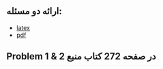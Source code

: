 
## ارائه دو مسئله:

- [latex](https://github.com/Maryam-Vatani/PNU_3991_AR/blob/main/Theory-of-Languages-and-Machines/%D8%A7%D8%B1%D8%A7%D8%A6%D9%87%20%D8%AF%D9%88%20%D9%85%D8%B3%D8%A6%D9%84%D9%87/MVatani%20(P%20269%20-%20P%20272)%20-%20Power.tex)
- [pdf](https://github.com/Maryam-Vatani/PNU_3991_AR/blob/main/Theory-of-Languages-and-Machines/%D8%A7%D8%B1%D8%A7%D8%A6%D9%87%20%D8%AF%D9%88%20%D9%85%D8%B3%D8%A6%D9%84%D9%87/MVatani%20(P%20269%20-%20P%20272)%20-%20Power.pdf)

## Problem 1 & 2 در صفحه 272 کتاب منبع
